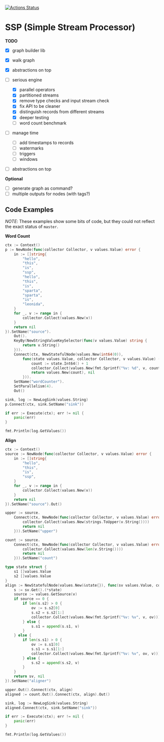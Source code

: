 [![Actions Status](https://github.com/affo/ssp/workflows/test/badge.svg)](https://github.com/affo/ssp/actions)

# SSP (Simple Stream Processor)

__TODO__

 - [x] graph builder lib
 - [x] walk graph
 - [x] abstractions on top
 - [ ] serious engine
   - [x] parallel operators
   - [x] partitioned streams
   - [x] remove type checks and input stream check
   - [x] fix API to be cleaner
   - [x] distinguish records from different streams
   - [x] deeper testing
   - [ ] word count benchmark
 - [ ] manage time
   - [ ] add timestamps to records
   - [ ] watermarks
   - [ ] triggers
   - [ ] windows
 - [ ] abstractions on top
   
 
__Optional__

 - [ ] generate graph as command?
 - [ ] multiple outputs for nodes (with tags?)
 
## Code Examples

_NOTE_: These examples show some bits of code, but they could not reflect the exact status of `master`.

__Word Count__

```go
ctx := Context()
p := NewNode(func(collector Collector, v values.Value) error {
    in := []string{
        "hello",
        "this",
        "is",
        "ssp",
        "hello",
        "this",
        "is",
        "sparta",
        "sparta",
        "is",
        "leonida",
    }
    for _, v := range in {
        collector.Collect(values.New(v))
    }
    return nil
}).SetName("source").
    Out().
    KeyBy(NewStringValueKeySelector(func(v values.Value) string {
        return v.String()
    })).
    Connect(ctx, NewStatefulNode(values.New(int64(0)),
        func(state values.Value, collector Collector, v values.Value) (values.Value, error) {
            count := state.Int64() + 1
            collector.Collect(values.New(fmt.Sprintf("%v: %d", v, count)))
            return values.New(count), nil
        })).
    SetName("wordCounter").
    SetParallelism(4).
    Out()

sink, log := NewLogSink(values.String)
p.Connect(ctx, sink.SetName("sink"))

if err := Execute(ctx); err != nil {
    panic(err)
}

fmt.Println(log.GetValues())
```

__Align__

```go
ctx := Context()
source := NewNode(func(collector Collector, v values.Value) error {
    in := []string{
        "hello",
        "this",
        "is",
        "ssp",
    }
    for _, v := range in {
        collector.Collect(values.New(v))
    }
    return nil
}).SetName("source").Out()

upper := source.
    Connect(ctx, NewNode(func(collector Collector, v values.Value) error {
        collector.Collect(values.New(strings.ToUpper(v.String())))
        return nil
    })).SetName("upper")

count := source.
    Connect(ctx, NewNode(func(collector Collector, v values.Value) error {
        collector.Collect(values.New(len(v.String())))
        return nil
    })).SetName("count")

type state struct {
    s1 []values.Value
    s2 []values.Value
}
align := NewStatefulNode(values.New(&state{}), func(sv values.Value, collector Collector, v values.Value) (values.Value, error) {
    s := sv.Get().(*state)
    source := values.GetSource(v)
    if source == 0 {
        if len(s.s2) > 0 {
            ov := s.s2[0]
            s.s2 = s.s2[1:]
            collector.Collect(values.New(fmt.Sprintf("%v: %v", v, ov)))
        } else {
            s.s1 = append(s.s1, v)
        }
    } else {
        if len(s.s1) > 0 {
            ov := s.s1[0]
            s.s1 = s.s1[1:]
            collector.Collect(values.New(fmt.Sprintf("%v: %v", ov, v)))
        } else {
            s.s2 = append(s.s2, v)
        }
    }
    return sv, nil
}).SetName("aligner")

upper.Out().Connect(ctx, align)
aligned := count.Out().Connect(ctx, align).Out()

sink, log := NewLogSink(values.String)
aligned.Connect(ctx, sink.SetName("sink"))

if err := Execute(ctx); err != nil {
    panic(err)
}

fmt.Println(log.GetValues())
```